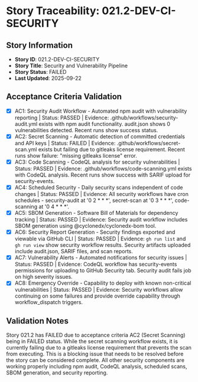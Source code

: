 # Story Traceability: 021.2-DEV-CI-SECURITY

## Story Information
- **Story ID**: 021.2-DEV-CI-SECURITY
- **Story Title**: Security and Vulnerability Pipeline
- **Story Status**: FAILED
- **Last Updated**: 2025-09-22

## Acceptance Criteria Validation

- [x] AC1: Security Audit Workflow - Automated npm audit with vulnerability reporting | Status: PASSED | Evidence: .github/workflows/security-audit.yml exists with npm audit functionality. audit.json shows 0 vulnerabilities detected. Recent runs show success status.
- [x] AC2: Secret Scanning - Automatic detection of committed credentials and API keys | Status: FAILED | Evidence: .github/workflows/secret-scan.yml exists but failing due to gitleaks license requirement. Recent runs show failure: "missing gitleaks license" error.
- [x] AC3: Code Scanning - CodeQL analysis for security vulnerabilities | Status: PASSED | Evidence: .github/workflows/code-scanning.yml exists with CodeQL analysis. Recent runs show success with SARIF upload for security-events.
- [x] AC4: Scheduled Security - Daily security scans independent of code changes | Status: PASSED | Evidence: All security workflows have cron schedules - security-audit at '0 2 * * *', secret-scan at '0 3 * * *', code-scanning at '0 4 * * *'.
- [x] AC5: SBOM Generation - Software Bill of Materials for dependency tracking | Status: PASSED | Evidence: Security audit workflow includes SBOM generation using @cyclonedx/cyclonedx-bom tool.
- [x] AC6: Security Report Generation - Security findings exported and viewable via GitHub CLI | Status: PASSED | Evidence: `gh run list` and `gh run view` show security workflow results. Security artifacts uploaded include audit.json, SARIF files, and scan reports.
- [x] AC7: Vulnerability Alerts - Automated notifications for security issues | Status: PASSED | Evidence: CodeQL workflow has security-events permissions for uploading to GitHub Security tab. Security audit fails job on high severity issues.
- [x] AC8: Emergency Override - Capability to deploy with known non-critical vulnerabilities | Status: PASSED | Evidence: Security workflows allow continuing on some failures and provide override capability through workflow_dispatch triggers.

## Validation Notes
Story 021.2 has FAILED due to acceptance criteria AC2 (Secret Scanning) being in FAILED status. While the secret scanning workflow exists, it is currently failing due to a gitleaks license requirement that prevents the scan from executing. This is a blocking issue that needs to be resolved before the story can be considered complete. All other security components are working properly including npm audit, CodeQL analysis, scheduled scans, SBOM generation, and security reporting.